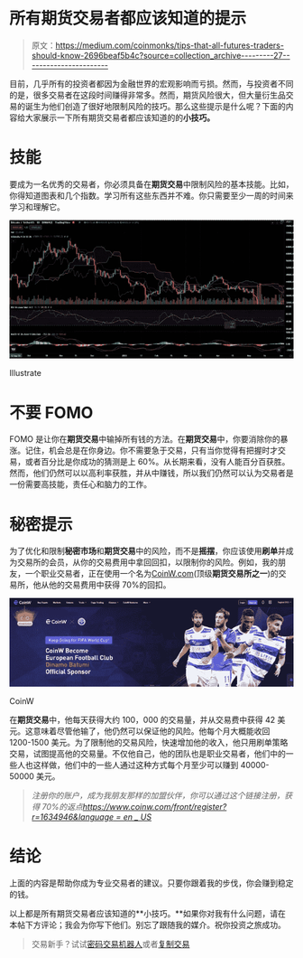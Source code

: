# 所有期货交易者都应该知道的提示

> 原文：<https://medium.com/coinmonks/tips-that-all-futures-traders-should-know-2696beaf5b4c?source=collection_archive---------27----------------------->

目前，几乎所有的投资者都因为金融世界的宏观影响而亏损。然而，与投资者不同的是，很多交易者在这段时间赚得非常多。然而，期货风险很大，但大量衍生品交易的诞生为他们创造了很好地限制风险的技巧。那么这些提示是什么呢？下面的内容给大家展示一下所有期货交易者都应该知道的的**小技巧。**

# 技能

要成为一名优秀的交易者，你必须具备在**期货交易**中限制风险的基本技能。比如，你得知道图表和几个指数。学习所有这些东西并不难。你只需要至少一周的时间来学习和理解它。

![](img/131f77fbc7c5037ee7e3c7ff932d4fe2.png)

Illustrate

# 不要 FOMO

FOMO 是让你在**期货交易**中输掉所有钱的方法。在**期货交易**中，你要消除你的暴涨。记住，机会总是在你身边。你不需要急于交易，只有当你觉得有把握时才交易，或者百分比是你成功的猜测是上 60%。从长期来看，没有人能百分百获胜。然而，他们仍然可以以高利率获胜，并从中赚钱，所以我们仍然可以认为交易者是一份需要高技能，责任心和脑力的工作。

# 秘密提示

为了优化和限制**秘密市场**和**期货交易**中的风险，而不是**摇摆**，你应该使用**刷单**并成为交易所的会员，从你的交易费用中拿回回扣，以限制你的风险。例如，我的朋友，一个职业交易者，正在使用一个名为[CoinW.com](https://www.coinw.com/front/register?r=1634946&language=en_US)(顶级**期货交易所之一**)的交易所，他从他的交易费用中获得 70%的回扣。

![](img/a941a194b731ed9ca8ed816bafbe877d.png)

CoinW

在**期货交易**中，他每天获得大约 100，000 的交易量，并从交易费中获得 42 美元。这意味着尽管他输了，他仍然可以保证他的风险。他每个月大概能收回 1200-1500 美元。为了限制他的交易风险，快速增加他的收入，他只用刷单策略交易，试图提高他的交易量。不仅他自己，他的团队也是职业交易者，他们中的一些人也这样做，他们中的一些人通过这种方式每个月至少可以赚到 40000-50000 美元。

> *注册你的账户，成为我朋友那样的加盟伙伴，你可以通过这个链接注册，获得 70%的返点*[*https://www.coinw.com/front/register?r=1634946&language = en _ US*](https://www.coinw.com/front/register?r=1634946&language=en_US)

# 结论

上面的内容是帮助你成为专业交易者的建议。只要你跟着我的步伐，你会赚到稳定的钱。

以上都是所有期货交易者应该知道的**小技巧。**如果你对我有什么问题，请在本帖下方评论；我会为你写下他们。别忘了跟随我的媒介。祝你投资之旅成功。

> 交易新手？试试[密码交易机器人](/coinmonks/crypto-trading-bot-c2ffce8acb2a)或者[复制交易](/coinmonks/top-10-crypto-copy-trading-platforms-for-beginners-d0c37c7d698c)